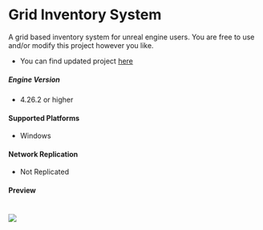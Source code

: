 # Grid Inventory System

A grid based inventory system for unreal engine users.
You are free to use and/or modify this project however you like.

- You can find updated project [here](https://github.com/imneoxyne/grid-inventory-plugin)

##### Engine Version
+ 4.26.2 or higher

#### Supported Platforms
+ Windows

#### Network Replication
+ Not Replicated

#### Preview
# ![](https://raw.githubusercontent.com/imneoxyne/grid-inventory-sample/master/Docs/Preview.gif)
